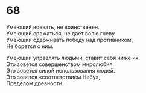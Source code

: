# 68

Умеющий воевать, не воинственен.</br>
Умеющий сражаться, не дает волю гневу.</br>
Умеющий одерживать победу над противником, </br>
Не борется с ним.</br>

Умеющий управлять людьми, ставит себя ниже их.</br>
Это зовется совершенством миролюбия.</br>
Это зовется силой использования людей.</br>
Это зовется «соответствием Небу»,</br>
Пределом древности.</br>